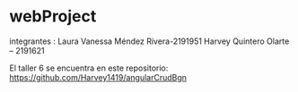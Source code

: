 # webProject
integrantes : Laura Vanessa Méndez Rivera-2191951
              Harvey Quintero Olarte – 2191621

El taller 6 se encuentra en este repositorio: https://github.com/Harvey1419/angularCrudBgn
